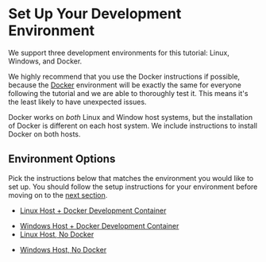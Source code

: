 # Set Up Your Development Environment

We support three development environments for this tutorial: Linux, Windows, and Docker.

We highly recommend that you use the Docker instructions if possible, because the
[Docker](https://www.docker.com/) environment will be exactly the same for everyone
following the tutorial and we are able to thoroughly test it. This means it's the least
likely to have unexpected issues. 

Docker works on *both* Linux and Window host systems, but the installation of Docker is
different on each host system. We include instructions to install Docker on both hosts.

## Environment Options

Pick the instructions below that matches the environment you would like to set up. You
should follow the setup instructions for your environment before moving on to the
[next section](#recommendations-for-all-platforms).

- [Linux Host + Docker Development Container](./LinuxHostDocker.md)
<!-- TODO -->
- [Windows Host + Docker Development Container](./WindowsHostDocker.md)
- [Linux Host, No Docker](./LinuxHostNoDocker.md)
<!-- TODO -->
- [Windows Host, No Docker](./WindowsHostNoDocker.md)